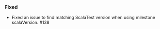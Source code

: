 ### Fixed

* Fixed an issue to find matching ScalaTest version when using milestone scalaVersion. #138
